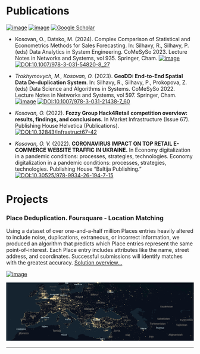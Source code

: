 # Publications

[![image](https://img.shields.io/badge/orcid-A6CE39?style=for-the-badge&logo=orcid&logoColor=white)](https://orcid.org/0000-0002-9790-713X)
[![image](https://img.shields.io/badge/Research_Gate-00CCBB.svg?&style=for-the-badge&logo=ResearchGate&logoColor=white)](https://www.researchgate.net/profile/Oleksandr-Kosovan)
[![Google Scholar](https://img.shields.io/badge/Google%20Scholar-4285F4?style=for-the-badge&logo=google-scholar&logoColor=white)](https://scholar.google.com/citations?user=CvOs8wQAAAAJ&hl=uk)

- Kosovan, O., Datsko, M. (2024). Complex Comparison of Statistical and Econometrics Methods for Sales Forecasting. In: Silhavy, R., Silhavy, P. (eds) Data Analytics in System Engineering. CoMeSySo 2023. Lecture Notes in Networks and Systems, vol 935. Springer, Cham. [![image](https://img.shields.io/badge/Preprint-PDF-lightgrey)](https://github.com/OleksandrKosovan/complex-sales-forecasting/blob/main/files/preprint-complex-sales-forecasting.pdf)  [![DOI:10.1007/978-3-031-54820-8_27](https://zenodo.org/badge/DOI/10.1007/978-3-031-54820-8_27.svg)](https://doi.org/10.1007/978-3-031-54820-8_27)
- *Trokhymovych, M., Kosovan, O.* (2023). **GeoDD: End-to-End Spatial Data De-duplication System**. In: Silhavy, R., Silhavy, P., Prokopova, Z. (eds) Data Science and Algorithms in Systems. CoMeSySo 2022. Lecture Notes in Networks and Systems, vol 597. Springer, Cham. [![image](https://img.shields.io/badge/Preprint-PDF-lightgrey)](pdf/GeoDD.pdf)  [![DOI:10.1007/978-3-031-21438-7_60](https://zenodo.org/badge/DOI/10.1007/978-3-319-76207-4_15.svg)](https://doi.org/10.1007/978-3-031-21438-7_60)

- *Kosovan, O.* (2022). **Fozzy Group Hack4Retail competition overview: results, findings, and conclusions.** In Market Infrastructure (Issue 67). Publishing House Helvetica (Publications). [![DOI:10.32843/infrastruct67-42](https://zenodo.org/badge/DOI/10.1007/978-3-319-76207-4_15.svg)](https://doi.org/10.32843/infrastruct67-4)

- *Kosovan, O. V.* (2022). **CORONAVIRUS IMPACT ON TOP RETAIL E-COMMERCE WEBSITE TRAFFIC IN UKRAINE.** In Economy digitalization in a pandemic conditions: processes, strategies, technologies. Economy digitalization in a pandemic conditions: processes, strategies, technologies. Publishing House “Baltija Publishing.” [![DOI:10.30525/978-9934-26-194-7-15](https://zenodo.org/badge/DOI/10.1007/978-3-319-76207-4_15.svg)](https://doi.org/10.30525/978-9934-26-194-7-15)


# Projects

### Place Deduplication. Foursquare - Location Matching

Using a dataset of over one-and-a-half million Places entries heavily altered to include noise, duplications, extraneous, or incorrect information, we produced an algorithm that predicts which Place entries represent the same point-of-interest. Each Place entry includes attributes like the name, street address, and coordinates. Successful submissions will identify matches with the greatest accuracy. [Solution overview...](https://beemind.tech/blog-geodd.html)

[![image](https://img.shields.io/badge/Kaggle-20BEFF?style=for-the-badge&logo=Kaggle&logoColor=white)](https://www.kaggle.com/kosovanolexandr)




<img src="images/place_dd.png?raw=true"/>

---
